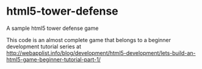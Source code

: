 html5-tower-defense
===================

A sample html5 tower defense game

This code is an almost complete game that belongs to a beginner development tutorial series at http://webapplist.info/blog/development/html5-development/lets-build-an-html5-game-beginner-tutorial-part-1/
